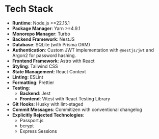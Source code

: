 # Tech Stack

- **Runtime**: Node.js >=22.15.1
- **Package Manager**: Yarn >=4.9.1
- **Monorepo Manager**: Turbo
- **Backend Framework**: NestJS
- **Database**: SQLite (with Prisma ORM)
- **Authentication**: Custom JWT implementation with `@nestjs/jwt` and Argon2 for password hashing.
- **Frontend Framework**: Astro with React
- **Styling**: Tailwind CSS
- **State Management**: React Context
- **Linting**: ESLint
- **Formatting**: Prettier
- **Testing**:
  - **Backend**: Jest
  - **Frontend**: Vitest with React Testing Library
- **Git Hooks**: Husky with lint-staged
- **Commit Messages**: Commitizen with conventional changelog
- **Explicitly Rejected Technologies**:
  - Passport.js
  - bcrypt
  - Express Sessions
